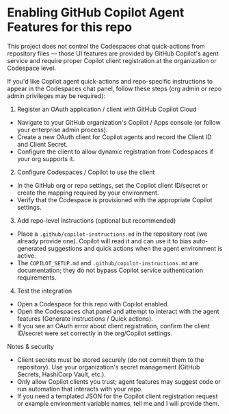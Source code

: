 # Enabling GitHub Copilot Agent Features for this repo

This project does not control the Codespaces chat quick-actions from repository files — those UI features are provided by GitHub Copilot's agent service and require proper Copilot client registration at the organization or Codespace level.

If you'd like Copilot agent quick-actions and repo-specific instructions to appear in the Codespaces chat panel, follow these steps (org admin or repo admin privileges may be required):

1. Register an OAuth application / client with GitHub Copilot Cloud

- Navigate to your GitHub organization's Copilot / Apps console (or follow your enterprise admin process).
- Create a new OAuth client for Copilot agents and record the Client ID and Client Secret.
- Configure the client to allow dynamic registration from Codespaces if your org supports it.

2. Configure Codespaces / Copilot to use the client

- In the GitHub org or repo settings, set the Copilot client ID/secret or create the mapping required by your environment.
- Verify that the Codespace is provisioned with the appropriate Copilot settings.

3. Add repo-level instructions (optional but recommended)

- Place a `.github/copilot-instructions.md` in the repository root (we already provide one). Copilot will read it and can use it to bias auto-generated suggestions and quick actions when the agent environment is active.
- The `COPILOT_SETUP.md` and `.github/copilot-instructions.md` are documentation; they do not bypass Copilot service authentication requirements.

4. Test the integration

- Open a Codespace for this repo with Copilot enabled.
- Open the Codespaces chat panel and attempt to interact with the agent features (Generate instructions / Quick actions).
- If you see an OAuth error about client registration, confirm the client ID/secret were set correctly in the org/Copilot settings.

Notes & security

- Client secrets must be stored securely (do not commit them to the repository). Use your organization's secret management (GitHub Secrets, HashiCorp Vault, etc.).
- Only allow Copilot clients you trust; agent features may suggest code or run automation that interacts with your repo.
- If you need a templated JSON for the Copilot client registration request or example environment variable names, tell me and I will provide them.
